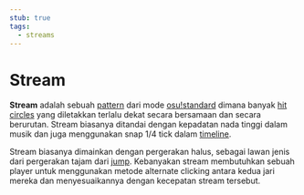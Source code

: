 ```yaml
---
stub: true
tags:
  - streams
---
```


# Stream

**Stream** adalah sebuah [pattern](/wiki/Beatmap/Pattern) dari mode [osu!standard](/wiki/Game_mode/osu!) dimana banyak [hit circles](/wiki/Hit_Objects/Hit_circle) yang diletakkan terlalu dekat secara bersamaan dan secara berurutan. Stream biasanya ditandai dengan kepadatan nada tinggi dalam musik dan juga menggunakan snap 1/4 tick dalam [timeline](/wiki/Beatmap_Editor/Timelines#hit-objects).

Stream biasanya dimainkan dengan pergerakan halus, sebagai lawan jenis dari pergerakan tajam dari [jump](/wiki/Beatmap/Pattern/Jump). Kebanyakan stream membutuhkan sebuah player untuk menggunakan metode alternate clicking antara kedua jari mereka dan menyesuaikannya dengan kecepatan stream tersebut.
